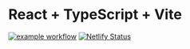 # React + TypeScript + Vite

[![example workflow](https://github.com/xandrlev/cdci/actions/workflows/cdci.yml/badge.svg)](https://github.com/xandrlev/cdci/actions/workflows/cdci.yml) [![Netlify Status](https://api.netlify.com/api/v1/badges/1f2165d1-7db6-4118-9d91-8f03d1e1afd1/deploy-status)](https://app.netlify.com/sites/mycicdtest/deploys)